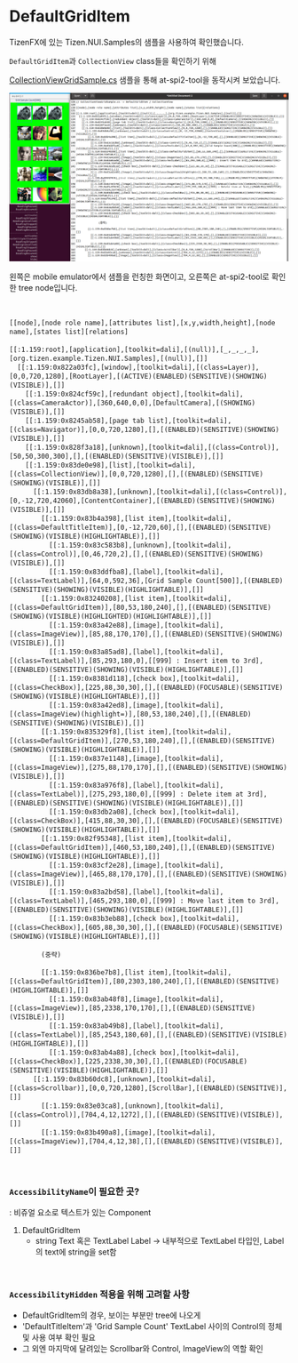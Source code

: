 # DefaultGridItem

TizenFX에 있는 Tizen.NUI.Samples의 샘플을 사용하여 확인했습니다.

`DefaultGridItem`과 `CollectionView` class들을 확인하기 위해 

[CollectionViewGridSample.cs](https://github.com/Samsung/TizenFX/blob/master/test/Tizen.NUI.Samples/Tizen.NUI.Samples/Samples/CollectionViewDemo/CollectionViewGridSample.cs) 샘플을 통해 at-spi2-tool을 동작시켜 보았습니다.

![DefaultGridItem](./images/5.DefaultGridItem.png)

왼쪽은 mobile emulator에서 샘플을 런칭한 화면이고, 오른쪽은 at-spi2-tool로 확인한 tree node입니다.

<br>

```
[[node],[node role name],[attributes list],[x,y,width,height],[node name],[states list][relations]

[[:1.159:root],[application],[toolkit=dali],[(null)],[_,_,_,_],[org.tizen.example.Tizen.NUI.Samples],[(null)],[]]
  [[:1.159:0x822a03fc],[window],[toolkit=dali],[(class=Layer)],[0,0,720,1280],[RootLayer],[(ACTIVE)(ENABLED)(SENSITIVE)(SHOWING)(VISIBLE)],[]]
    [[:1.159:0x824cf59c],[redundant object],[toolkit=dali],[(class=CameraActor)],[360,640,0,0],[DefaultCamera],[(SHOWING)(VISIBLE)],[]]
    [[:1.159:0x8245ab58],[page tab list],[toolkit=dali],[(class=Navigator)],[0,0,720,1280],[],[(ENABLED)(SENSITIVE)(SHOWING)(VISIBLE)],[]]
    [[:1.159:0x828f3a18],[unknown],[toolkit=dali],[(class=Control)],[50,50,300,300],[],[(ENABLED)(SENSITIVE)(VISIBLE)],[]]
    [[:1.159:0x83de0e98],[list],[toolkit=dali],[(class=CollectionView)],[0,0,720,1280],[],[(ENABLED)(SENSITIVE)(SHOWING)(VISIBLE)],[]]
      [[:1.159:0x83db8a38],[unknown],[toolkit=dali],[(class=Control)],[0,-12,720,42060],[ContentContainer],[(ENABLED)(SENSITIVE)(SHOWING)(VISIBLE)],[]]
        [[:1.159:0x83b4a398],[list item],[toolkit=dali],[(class=DefaultTitleItem)],[0,-12,720,60],[],[(ENABLED)(SENSITIVE)(SHOWING)(VISIBLE)(HIGHLIGHTABLE)],[]]
          [[:1.159:0x83c583b8],[unknown],[toolkit=dali],[(class=Control)],[0,46,720,2],[],[(ENABLED)(SENSITIVE)(SHOWING)(VISIBLE)],[]]
          [[:1.159:0x83ddfba8],[label],[toolkit=dali],[(class=TextLabel)],[64,0,592,36],[Grid Sample Count[500]],[(ENABLED)(SENSITIVE)(SHOWING)(VISIBLE)(HIGHLIGHTABLE)],[]]
        [[:1.159:0x83240208],[list item],[toolkit=dali],[(class=DefaultGridItem)],[80,53,180,240],[],[(ENABLED)(SENSITIVE)(SHOWING)(VISIBLE)(HIGHLIGHTED)(HIGHLIGHTABLE)],[]]
          [[:1.159:0x83a42e88],[image],[toolkit=dali],[(class=ImageView)],[85,88,170,170],[],[(ENABLED)(SENSITIVE)(SHOWING)(VISIBLE)],[]]
          [[:1.159:0x83a85ad8],[label],[toolkit=dali],[(class=TextLabel)],[85,293,180,0],[[999] : Insert item to 3rd],[(ENABLED)(SENSITIVE)(SHOWING)(VISIBLE)(HIGHLIGHTABLE)],[]]
          [[:1.159:0x8381d118],[check box],[toolkit=dali],[(class=CheckBox)],[225,88,30,30],[],[(ENABLED)(FOCUSABLE)(SENSITIVE)(SHOWING)(VISIBLE)(HIGHLIGHTABLE)],[]]
          [[:1.159:0x83a42ed8],[image],[toolkit=dali],[(class=ImageView)(highlight=)],[80,53,180,240],[],[(ENABLED)(SENSITIVE)(SHOWING)(VISIBLE)],[]]
        [[:1.159:0x835329f8],[list item],[toolkit=dali],[(class=DefaultGridItem)],[270,53,180,240],[],[(ENABLED)(SENSITIVE)(SHOWING)(VISIBLE)(HIGHLIGHTABLE)],[]]
          [[:1.159:0x837e1148],[image],[toolkit=dali],[(class=ImageView)],[275,88,170,170],[],[(ENABLED)(SENSITIVE)(SHOWING)(VISIBLE)],[]]
          [[:1.159:0x83a976f8],[label],[toolkit=dali],[(class=TextLabel)],[275,293,180,0],[[999] : Delete item at 3rd],[(ENABLED)(SENSITIVE)(SHOWING)(VISIBLE)(HIGHLIGHTABLE)],[]]
          [[:1.159:0x83db2a08],[check box],[toolkit=dali],[(class=CheckBox)],[415,88,30,30],[],[(ENABLED)(FOCUSABLE)(SENSITIVE)(SHOWING)(VISIBLE)(HIGHLIGHTABLE)],[]]
        [[:1.159:0x82f95348],[list item],[toolkit=dali],[(class=DefaultGridItem)],[460,53,180,240],[],[(ENABLED)(SENSITIVE)(SHOWING)(VISIBLE)(HIGHLIGHTABLE)],[]]
          [[:1.159:0x83cf2e28],[image],[toolkit=dali],[(class=ImageView)],[465,88,170,170],[],[(ENABLED)(SENSITIVE)(SHOWING)(VISIBLE)],[]]
          [[:1.159:0x83a2bd58],[label],[toolkit=dali],[(class=TextLabel)],[465,293,180,0],[[999] : Move last item to 3rd],[(ENABLED)(SENSITIVE)(SHOWING)(VISIBLE)(HIGHLIGHTABLE)],[]]
          [[:1.159:0x83b3eb88],[check box],[toolkit=dali],[(class=CheckBox)],[605,88,30,30],[],[(ENABLED)(FOCUSABLE)(SENSITIVE)(SHOWING)(VISIBLE)(HIGHLIGHTABLE)],[]]

		(중략)

        [[:1.159:0x836be7b8],[list item],[toolkit=dali],[(class=DefaultGridItem)],[80,2303,180,240],[],[(ENABLED)(SENSITIVE)(HIGHLIGHTABLE)],[]]
          [[:1.159:0x83ab48f8],[image],[toolkit=dali],[(class=ImageView)],[85,2338,170,170],[],[(ENABLED)(SENSITIVE)(VISIBLE)],[]]
          [[:1.159:0x83ab49b8],[label],[toolkit=dali],[(class=TextLabel)],[85,2543,180,60],[],[(ENABLED)(SENSITIVE)(VISIBLE)(HIGHLIGHTABLE)],[]]
          [[:1.159:0x83ab4a88],[check box],[toolkit=dali],[(class=CheckBox)],[225,2338,30,30],[],[(ENABLED)(FOCUSABLE)(SENSITIVE)(VISIBLE)(HIGHLIGHTABLE)],[]]
      [[:1.159:0x83b60dc8],[unknown],[toolkit=dali],[(class=Scrollbar)],[0,0,720,1280],[ScrollBar],[(ENABLED)(SENSITIVE)],[]]
        [[:1.159:0x83e03ca8],[unknown],[toolkit=dali],[(class=Control)],[704,4,12,1272],[],[(ENABLED)(SENSITIVE)(VISIBLE)],[]]
        [[:1.159:0x83b490a8],[image],[toolkit=dali],[(class=ImageView)],[704,4,12,38],[],[(ENABLED)(SENSITIVE)(VISIBLE)],[]]

```

<br>

### `AccessibilityName`이 필요한 곳?
 : 비쥬얼 요소로 텍스트가 있는 Component

1. DefaultGridItem
     - string Text 혹은 TextLabel Label -> 내부적으로 TextLabel 타입인, Label의 text에 string을 set함

<br>

### `AccessibilityHidden` 적용을 위해 고려할 사항

- DefaultGridItem의 경우, 보이는 부분만 tree에 나오게
- 'DefaultTitleItem'과 'Grid Sample Count' TextLabel 사이의 Control의 정체 및 사용 여부 확인 필요
- 그 외엔 마지막에 달려있는 Scrollbar와 Control, ImageView의 역할 확인

